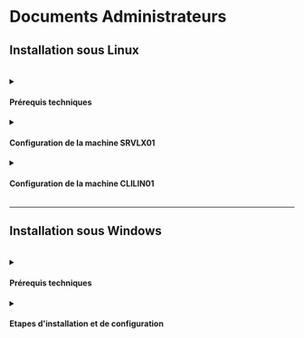 # Documents Administrateurs

<summary><h2> Installation sous Linux </h2></summary>
<br>

<details>
<summary><h4> Prérequis techniques </h4></summary>
<br>

**Serveur Debian 12 (en CLI sans GUI) :**
  * Nom : **SRVLX01**
  * Compte : **root**
  * Mot de passe : **Azerty1***
  * Adresse IPv4 fixe : **172.16.10.10/24**

**Client Ubuntu 22.04/24.04 LTS :**
  * Nom : **CLILIN01**
  * Compte : **wilder**
  * Mot de passe : **Azerty1***
  * Adresse IPv4 fixe : **172.16.10.30/24**

</details>

<details>
<summary><h4> Configuration de la machine SRVLX01 </h4></summary>

  + <details>
    <summary><h5> Configuration système </h5></summary>
    <br>

    Cette machine aura les spécificités suivantes :
      * CPU : 2 cœurs
      * RAM :
        * Minimum : 512 Mo
        * Maximum : 2048 Mo
      * Stockage : Disque dur HDD de 32 Go
      
    </details>

  + <details>
    <summary><h5> Configuration réseaux </h5></summary>
    
    Cette machine aura les spécificités suivantes :
      * Carte réseau 1 : Connectés au NET pour recevoir les mises à jours systèmes.
        * Laisser le DHCP du proxmox lui donner son adresse IP.
      * Carte réseau 2 : Connectés au réseau interne pour pouvoir communiquer avec la machine cliente.

    Nous allons seulement configuré la carte réseau N°2. Pour cela, il faut aller modifier le fichier **/etc/netplan/nomdufichier.yaml** avec la commande suivante :
    ```bash
    sudo nano /etc/netplan/nomdufichier.yaml
    ```
    A l'intérieur, il faudra le modifier comme suit :
    ``` bash
    # This file is generated from information provided by the datasource.  Changes
    # to it will not persist across an instance reboot.  To disable cloud-init's
    # network configuration capabilities, write a file
    # /etc/cloud/cloud.cfg.d/99-disable-network-config.cfg with the following:
    # network: {config: disabled}
    network:
        ethernets:
            ens18:
                dhcp4: true
            ens19:
                dhcp4: no
                addresses:
                - 172.16.10.10/24
        version: 2
    ```
    Puis l'enregistrer et faire la commande suivante pour appliquer la nouvelle configuration :
    ``` bash
    sudo netplan apply
    ```
    Pour vérifier si cela a fonctionner, faites la commande :
    ``` bash
    ip a
    ```
    Cela devrait vous donner :
    ``` bash
    1: lo: <LOOPBACK,UP,LOWER_UP> mtu 65536 qdisc noqueue state UNKNOWN group default qlen 1000
      link/loopback 00:00:00:00:00:00 brd 00:00:00:00:00:00
      inet 127.0.0.1/8 scope host lo
      valid_lft forever preferred_lft forever
      inet6 ::1/128 scope host noprefixroute
      valid_lft forever preferred_lft forever
    2: ens18: <BROADCAST,MULTICAST,UP,LOWER_UP> mtu 1500 qdisc fq_codel state UP group default qlen 1000
      link/ether bc:24:11:0b:e9:0c brd ff:ff:ff:ff:ff:ff
      altname enp0s18
      inet 10.3.0.10/24 metric 100 brd 10.3.0.255 scope global dynamic ens18
      valid_lft 5613sec preferred_lft 5613sec
      inet6 fe80::be24:11ff:fe0b:e90c/64 scope link
      valid_lft forever preferred_lft forever
    3: ens19: <BROADCAST,MULTICAST,UP,LOWER_UP> mtu 1500 qdisc fq_codel state UP group default qlen 1000
      link/ether bc:24:11:23:d2:94 brd ff:ff:ff:ff:ff:ff
      altname enp0s19
      inet 172.16.10.10/24 brd 172.16.10.255 scope global ens19
      valid_lft forever preferred_lft forever
      inet6 fe80::be24:11ff:fe23:d294/64 scope link
      valid_lft forever preferred_lft forever
    ```
    
    </details>
    
  + <details>
    <summary><h5> Configuration SSH </h5></summary>
    
    La machine serveur envoie des demandes de connexion SSH, il faudra donc installer le paquet OpenSSH-Client . Pour cela, faite la commande suivante :
    ``` bash
    sudo apt-get install openssh-client -y
    ```
    Maintenant qu'il est installé, vous pouvez vérifier la connexion avec une machine cible. Pour cela, faite la commande suivante :
    ``` bash
    ssh wilder@172.16.10.30
    ```
    Il vous sera demandé un mot de passe, qui correspond à celui de l'utilisateur de la machine distante à laquelle vous vous connecter. Une fois la connexion établie, vous aurez le contrôle à distance de la machine cliente sur votre machine serveur,comme suit :
    ``` bash
    wilder@SRVLX01:~$ ssh wilder@172.16.10.30
    wilder@172.16.10.30's password:
    Welcome to Ubuntu 24.04.1 LTS (GNU/Linux 6.8.0-48-generic x86_64)
    
    * Documentation:  https://help.ubuntu.com
    * Management:     https://landscape.canonical.com
    * Support:        https://ubuntu.com/pro

    La maintenance de sécurité étendue pour Applications n'est pas activée.

    16 mises à jour peuvent être appliquées immédiatement.
    Pour afficher ces mises à jour supplémentaires, exécuter : apt list --upgradable

    Activez ESM Apps pour recevoir des futures mises à jour de sécurité supplémentaires.
    Visitez https://ubuntu.com/esm ou executez : sudo pro status

    Last login: Thu Nov 14 14:41:13 2024 from 172.16.10.10
    wilder@CLILIN01:~$
    ```
    Votre connexion est maintenant bien établie.

    </details>
    
</details>

<details>
<summary><h4> Configuration de la machine CLILIN01 </h4></summary>

  + <details>
    <summary><h5> Configuration systèmes </h5></summary>
    <br>

    Cette machine aura les spécificités suivantes :
    * CPU : 2 cœur
    * RAM : Minimum - 512 Mo / Maximum - 2048 Mo
    * Stockage : HDD de 32 Go

    </details>

  + <details>
    <summary><h5> Configuration réseaux </h5></summary>
    <br>

    Cette machine aura les spécificités suivantes :
    * Carte réseau 1 : Connectés au NET pour recevoir les mises à jours systèmes. (optionnel)
    * Laisser le DHCP du proxmox lui donner son adresse IP.
    * Carte réseau 2 : Connectés au réseau interne pour pouvoir communiquer avec la machine serveur.

    Nous allons seulement configuré la carte réseau n°2. Pour cela, il faut aller modifier le fichier             **/etc/netplan/nomdufichier.yaml** avec la commande suivante :
    ``` bash
    sudo nano /etc/netplan/nomdufichier.yaml
    ```
    A l'intérieur, il faudra le modifier comme suit :
    ``` bash
    # This file is generated from information provided by the datasource.  Changes
    # to it will not persist across an instance reboot.  To disable cloud-init's
    # network configuration capabilities, write a file
    # /etc/cloud/cloud.cfg.d/99-disable-network-config.cfg with the following:
    # network: {config: disabled}
    network:
      ethernets:
        ens18:
          dhcp4: true
        ens19:
          dhcp4: no
          addresses:
          - 172.16.10.30/24
      version: 2
    ```
    Puis l'enregistrer et faire la commande suivante pour appliquer la nouvelle configuration :
    ``` bash
    sudo netplan apply
    ```
    Pour vérifier si cela a fonctionner, faites la commande :
    ``` bash
    ip a
    ```
    Cela devrait vous donner :
    ``` bash
    wilder@CLILIN01:~$ ip a
    1: lo: <LOOPBACK,UP,LOWER_UP> mtu 65536 qdisc noqueue state UNKNOWN group default qlen 1000
      link/loopback 00:00:00:00:00:00 brd 00:00:00:00:00:00
      inet 127.0.0.1/8 scope host lo
      valid_lft forever preferred_lft forever
      inet6 ::1/128 scope host noprefixroute
      valid_lft forever preferred_lft forever
    2: ens18: <BROADCAST,MULTICAST,UP,LOWER_UP> mtu 1500 qdisc fq_codel state UP group default qlen 1000
      link/ether bc:24:11:c1:7b:2b brd ff:ff:ff:ff:ff:ff
      altname enp0s18
      inet 10.3.0.14/24 brd 10.3.0.255 scope global dynamic noprefixroute ens18
      valid_lft 6996sec preferred_lft 6996sec
      inet6 fe80::be24:11ff:fec1:7b2b/64 scope link
      valid_lft forever preferred_lft forever
    3: ens19: <BROADCAST,MULTICAST,UP,LOWER_UP> mtu 1500 qdisc fq_codel state UP group default qlen 1000
      link/ether bc:24:11:d9:2f:e3 brd ff:ff:ff:ff:ff:ff
      altname enp0s19
      inet 172.16.10.30/24 brd 172.16.10.255 scope global noprefixroute ens19
      valid_lft forever preferred_lft forever
      inet6 fe80::be24:11ff:fed9:2fe3/64 scope link
      valid_lft forever preferred_lft forever
    ```
    
    </details>

  + <details>
    <summary><h5> Configuration SSH </h5></summary>
    <br>

    Comme c'est la machine cliente qui recevra les demandes de connexion SSH, c'est ici que sera installé OpenSSH-Server. Pour cela, faite la commande suivante :
    ``` bash
    sudo apt-get install openssh-server -y
    ```
    Maintenant qu'il est installé, il faut vérifier son statut. Pour cela, faite la commande ci-dessous :
    ``` bash
    systemctl status ssh
    ```
    Ce qui vous donnera :
    ``` bash
    wilder@CLILIN01:~$ systemctl status ssh
    ● ssh.service - OpenBSD Secure Shell server
        Loaded: loaded (/usr/lib/systemd/system/ssh.service; disabled; preset: enabled)
        Active: active (running) since Thu 2024-11-14 12:21:46 CET; 2h 11min ago
    TriggeredBy: ● ssh.socket
        Docs: man:sshd(8)
                man:sshd_config(5)
        Process: 3038 ExecStartPre=/usr/sbin/sshd -t (code=exited, status=0/SUCCESS)
    Main PID: 3040 (sshd)
        Tasks: 1 (limit: 9446)
        Memory: 3.3M (peak: 4.2M)
            CPU: 78ms
        CGroup: /system.slice/ssh.service
                └─3040 "sshd: /usr/sbin/sshd -D [listener] 0 of 10-100 startups"
    
    nov. 14 12:22:05 CLILIN01 sshd[3041]: Accepted password for wilder from 172.16.10.10 port 52874 ssh2
    nov. 14 12:22:05 CLILIN01 sshd[3041]: pam_unix(sshd:session): session opened for user wilder(uid=1000) by     wilder(uid=0)
    nov. 14 12:29:28 CLILIN01 sshd[3172]: Accepted password for wilder from 172.16.10.10 port 46424 ssh2
    nov. 14 12:29:28 CLILIN01 sshd[3172]: pam_unix(sshd:session): session opened for user wilder(uid=1000) by     wilder(uid=0)
    nov. 14 12:29:28 CLILIN01 sshd[3172]: pam_unix(sshd:session): session closed for user wilder
    nov. 14 12:29:35 CLILIN01 sshd[3220]: Accepted password for wilder from 172.16.10.10 port 41340 ssh2
    nov. 14 12:29:35 CLILIN01 sshd[3220]: pam_unix(sshd:session): session opened for user wilder(uid=1000) by     wilder(uid=0)
    nov. 14 12:29:35 CLILIN01 sshd[3220]: pam_unix(sshd:session): session closed for user wilder
    nov. 14 14:32:47 CLILIN01 sshd[3667]: Accepted password for wilder from 10.20.0.3 port 36430 ssh2
    nov. 14 14:32:47 CLILIN01 sshd[3667]: pam_unix(sshd:session): session opened for user wilder(uid=1000) by     wilder(uid=0)
    ```
    S'il est active comme ci-dessus, votre server SSH est installé. Si ce n'est pas le cas, faite la commande     suivante :
    ``` bash
    systemctl restart ssh
    ```
    Puis refaite la commande pour status, et c'est bon votre server SSH est opérationnel !

  </details>

</details>

<HR>

<summary><h2> Installation sous Windows </h2></summary>
<br>

<details>
<summary><h4> Prérequis techniques </h4></summary>
<br>

**Serveur Windows Server 2022 (avec GUI):**
  * Nom : **SRVWIN01**
  * Compte : **Administrator** (dans le groupe des admins locaux)
  * Mot de passe : **Azerty1***
  * Adresse IP fixe : **172.16.10.5/24**

**Client Windows 10 :**
  * Nom : **CLIWIN01**
  * Compte utilisateur : **wilder** (dans le groupe des admins locaux)
  * Mot de passe : **Azerty1***
  * Adresse IP fixe : **172.16.10.20/24**

</details>


<details>
<summary><h4> Etapes d'installation et de configuration </h4></summary>

#### Instruction étape par étape :

Le script va s'exécuter sur le PC WINDOWS SERVER 2022 et agir sur le PC distant WINDOWS 10 client. Il va donc falloir configurer :
  * **1- Le PC Windows Serveur**
  * **2- Le PC Windows Client**

#### Configuration et installations des deux interfaces Windows

Toutes les opératieons décrites ci-après se trouvent dans le script co_ssh.ps1 etr sont donc automatisées.
Pour commencer, il faut ouvrir Powershell en tant qu'administrateur
Installer Open ssh sur le serveur avec la commande :
``` powershell
Add-WindowsCapability -Online -Name OpenSSH.Server~~~~0.0.1.0
```
Après ça il faut démarrer le service ssh :
``` powershell
Start-Service sshd
```
Ensuite, on le configure pour qu'il démarre automatiquement :
``` powershell
Set-Service -Name -StartupType "Automatic"
```
Le démarrage du service SSH a généré le fichier de configuration C:\ProgramData\ssh\sshd_config .
Nous allons le modifier avec le bloc notes Windows :
``` powershell
notepad C:\ProgramData\ssh\sshd_config
```
Une fois le fichier ouvert, nous allons modifier la configuration du serveur SSH en autorisant la connexion par mot de passe. Pour se faire, il faut retirer le caractère # situé devant cette ligne : <br>
<P ALIGN="center"><IMG src="https://github.com/WildCodeSchool/TSSR-BDX-0924-P2-G2/tree/main/Images/notepad1.png" width=600></P>
<br>

Nous devons ajouter la prise en charge de PowerShell en l'intégrant en tant que sous-système, sinon il n'y a que quelques commandes qui vont fonctionner (non PowerShell). Vous devez ajouter cette nouvelle ligne à la suite de ces deux lignes :
``` powershell
Subsystem powershell c:/progra~1/powershell/7/pwsh.exe -sshs -NoLogo
```
Ce qui donnera :
<P ALIGN="center"><IMG src="https://github.com/WildCodeSchool/TSSR-BDX-0924-P2-G2/tree/main/Images/notepad2.png" width=600></P>

</details>
